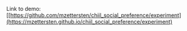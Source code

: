 Link to demo: [[https://github.com/mzettersten/chiil_social_preference/experiment](https://mzettersten.github.io/chiil_social_preference/experiment)
